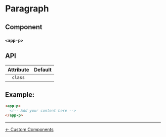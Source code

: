 # Paragraph

## Component

### `<app-p>`

## API

| Attribute | Default |
| :-------: | :-----: |
|  `class`  |         |

## Example:

```html
<app-p>
  <!-- Add your content here -->
</app-p>
```

---

[← Custom Components](../README.md)
